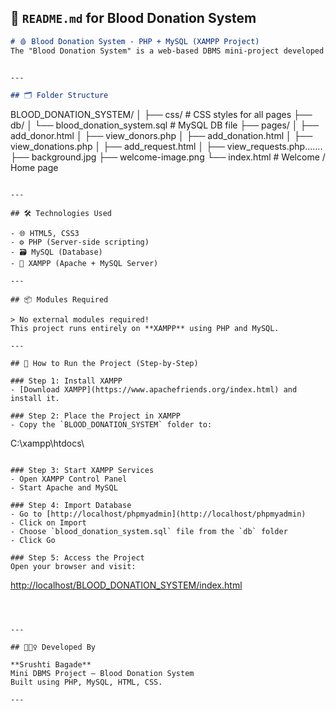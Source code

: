 ## 📄 `README.md` for Blood Donation System

```markdown
# 🩸 Blood Donation System - PHP + MySQL (XAMPP Project)
The "Blood Donation System" is a web-based DBMS mini-project developed to streamline the process of blood donation and request management. This project is designed to maintain accurate records of blood donors, recipients, donations, and blood requests, thereby enhancing transparency and efficiency. The system uses MySQL as the backend database, and PHP for backend scripting, along with HTML/CSS for the frontend. The project includes five main modules: Donors, Donations, Recipients, Requests, and Admins. The system enables administrators to manage donor and recipient records, monitor donations and requests, and ensure data integrity through relational database constraints. It ultimately aims to provide a centralized, secure, and user-friendly platform to bridge the gap between donors and recipients.


---

## 🗂️ Folder Structure

```

BLOOD\_DONATION\_SYSTEM/
│
├── css/                       # CSS styles for all pages
├── db/
│   └── blood\_donation\_system.sql   # MySQL DB file
├── pages/
│   ├── add\_donor.html
│   ├── view\_donors.php
│   ├── add\_donation.html
│   ├── view\_donations.php
│   ├── add\_request.html
│   ├── view\_requests.php....... 
├── background.jpg
├── welcome-image.png
└── index.html                 # Welcome / Home page

```

---

## 🛠️ Technologies Used

- 🌐 HTML5, CSS3
- ⚙️ PHP (Server-side scripting)
- 🗃️ MySQL (Database)
- 🧪 XAMPP (Apache + MySQL Server)

---

## 📦 Modules Required

> No external modules required!  
This project runs entirely on **XAMPP** using PHP and MySQL.

---

## 🧪 How to Run the Project (Step-by-Step)

### Step 1: Install XAMPP
- [Download XAMPP](https://www.apachefriends.org/index.html) and install it.

### Step 2: Place the Project in XAMPP
- Copy the `BLOOD_DONATION_SYSTEM` folder to:
```

C:\xampp\htdocs\\

```

### Step 3: Start XAMPP Services
- Open XAMPP Control Panel
- Start Apache and MySQL

### Step 4: Import Database
- Go to [http://localhost/phpmyadmin](http://localhost/phpmyadmin)
- Click on Import
- Choose `blood_donation_system.sql` file from the `db` folder
- Click Go

### Step 5: Access the Project
Open your browser and visit:
```

[http://localhost/BLOOD\_DONATION\_SYSTEM/index.html](http://localhost/BLOOD_DONATION_SYSTEM/index.html)

```



---

## 🙋🏻‍♀️ Developed By

**Srushti Bagade**  
Mini DBMS Project – Blood Donation System  
Built using PHP, MySQL, HTML, CSS.

---

